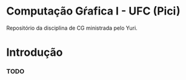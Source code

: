 # Computação Gŕafica I - UFC (Pici)

Repositório da disciplina de CG ministrada pelo Yuri.

# Introdução

### TODO